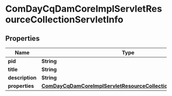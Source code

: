 

# ComDayCqDamCoreImplServletResourceCollectionServletInfo

## Properties

Name | Type | Description | Notes
------------ | ------------- | ------------- | -------------
**pid** | **String** |  |  [optional]
**title** | **String** |  |  [optional]
**description** | **String** |  |  [optional]
**properties** | [**ComDayCqDamCoreImplServletResourceCollectionServletProperties**](ComDayCqDamCoreImplServletResourceCollectionServletProperties.md) |  |  [optional]



